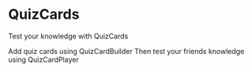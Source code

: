 # QuizCards
Test your knowledge with QuizCards

Add quiz cards using QuizCardBuilder
Then test your friends knowledge using QuizCardPlayer
